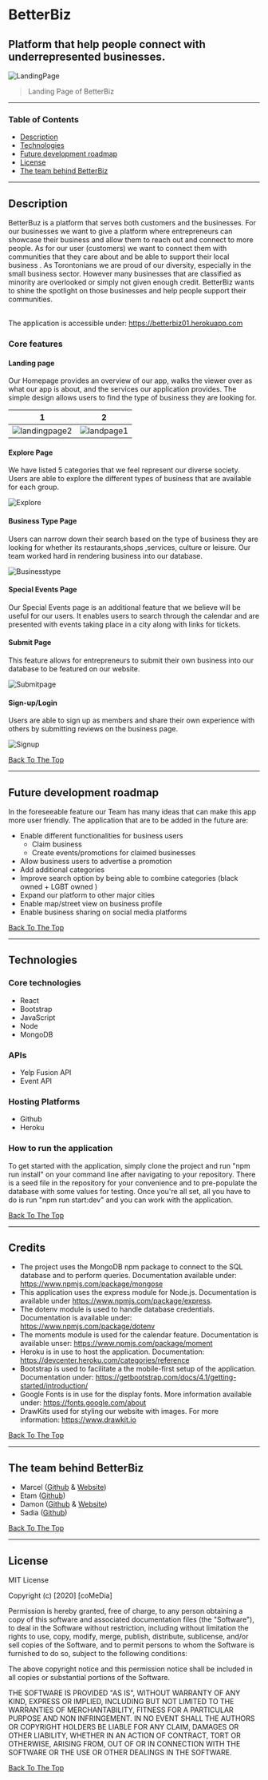  # BetterBiz 
 ## Platform that help people connect with underrepresented businesses. 

![LandingPage](https://user-images.githubusercontent.com/64391826/89501772-ea56ac80-d791-11ea-9f57-ed6677804197.png)
 

  > Landing Page of BetterBiz

 ---

  ### Table of Contents
 - [Description](#description)
 - [Technologies](#technologies)
 - [Future development roadmap](#future-development-roadmap)
 - [License](#license)
 - [The team behind BetterBiz](#the-team-behind-BetterBiz)

  ---

  ## Description
 <p> BetterBuz is a platform that serves both customers and the businesses. For our businesses we want to give a platform where entrepreneurs can showcase their business and allow them to reach out and connect to more people.  As for our user (customers)  we want to connect them  with communities that they care about and be able to support their local business . As Torontonians we are proud of our diversity, especially in the small business sector. However many businesses that are classified as minority are overlooked or simply not given enough credit. BetterBiz wants to shine the spotlight on those businesses and help people support their communities.
 
 <br>The application is accessible under: https://betterbiz01.herokuapp.com </p>  

### Core features

#### Landing page
 <p> Our Homepage provides an overview of our app, walks the viewer over as what our app is about, and the services our application provides. The simple design allows users to find the type of business they are looking for. </p>  
 


1                          |  2
:-------------------------:|:-------------------------:
  ![landingpage2](https://user-images.githubusercontent.com/64391826/89507662-d2375b00-d79a-11ea-983e-7db0dd7d36fd.png) |  ![landpage1](https://user-images.githubusercontent.com/64391826/89507669-d4011e80-d79a-11ea-9890-c44dfa7b1746.png) 


  

#### Explore Page
 <p> We have listed 5 categories that we feel represent our diverse society. Users are able to  explore the different types of business that are available for each group. </p>  
 
![Explore](https://user-images.githubusercontent.com/64391826/89622216-b4ccc480-d860-11ea-837e-759c2ff01f9b.png)

 
 
#### Business Type Page 
 <p>  Users can narrow down their search based on the type of business they are looking for whether its restaurants,shops ,services, culture or leisure. Our team worked hard in rendering business into our database. 
</p>

![Businesstype](https://user-images.githubusercontent.com/64391826/89622394-fa898d00-d860-11ea-99a6-5efa047544ee.png)
  

#### Special Events Page 
 <p> Our Special Events page is an additional feature  that we believe will be useful for our users. It enables users to search through the calendar and  are presented with events taking place in a city along with links for tickets. </p> 

  
  
#### Submit Page  
 <p> This feature allows for entrepreneurs to submit their own business into our database to be featured on our website. </p>  

![Submitpage](https://user-images.githubusercontent.com/64391826/89622503-2573e100-d861-11ea-91a0-806b8f515ab4.png)
   
#### Sign-up/Login   
 <p> Users are able to sign up as members and share their own experience with others by submitting reviews on the business page. </p> 

![Signup](https://user-images.githubusercontent.com/64391826/89622287-d2019300-d860-11ea-82d6-0bc9512f3078.png)

[Back To The Top](#table-of-contents)

  ---  
## Future development roadmap  
<p>In the foreseeable feature our Team has many ideas that can make this app more user friendly. The application that are to be added in the future are:</p>      

- Enable different functionalities for business users
     - Claim business
     - Create events/promotions for claimed businesses
- Allow business users to advertise a promotion
- Add additional categories
- Improve search option by being able to combine categories (black owned + LGBT owned )
- Expand our platform to other major cities
- Enable map/street view on business profile
- Enable business sharing on social media platforms

 


[Back To The Top](#table-of-contents)

  ---  
 


 ## Technologies

### Core technologies  
- React 
- Bootstrap
- JavaScript 
- Node 
- MongoDB 

   
### APIs
- Yelp Fusion API 
- Event API 


### Hosting Platforms 
- Github
- Heroku

### How to run the application 

To get started with the application, simply clone the project and run "npm run install" on your command line after navigating to your repository. There is a seed file in the repository for your convenience and to pre-populate the database with some values for testing. Once you're all set, all you have to do is run "npm run start:dev" and you can work with the application.
 
  [Back To The Top](#table-of-contents)

  ----


## Credits 
- The project uses the MongoDB npm package to connect to the SQL database and to perform queries. Documentation available under: https://www.npmjs.com/package/mongose
- This application uses the express module for Node.js. Documentation is available under https://www.npmjs.com/package/express.
- The dotenv module is used to handle database credentials. Documentation is available under: https://www.npmjs.com/package/dotenv
- The moments module is used for the calendar feature. Documentation is available unser: https://www.npmjs.com/package/moment
- Heroku is in use to host the application. Documentation: https://devcenter.heroku.com/categories/reference
- Bootstrap is used to facilitate a the mobile-first setup of the application. Documentation under: https://getbootstrap.com/docs/4.1/getting-started/introduction/
- Google Fonts is in use for the display fonts. More information available under: https://fonts.google.com/about  
- DrawKits used for styling our website with images. For more information: https://www.drawkit.io

 [Back To The Top](#table-of-contents)

  ---

 
  ## The team behind BetterBiz
  - Marcel ([Github](http://github.com/cestmarcel) & [Website](https://marcelthiemann.com))
  - Etam ([Github](https://github.com/etammao)) 
  - Damon ([Github](https://github.com/Damon-Zhong) & [Website](https://damon-zhong.github.io/Responsiveness-Portfolio/))
  - Sadia ([Github](https://github.com/sadia110)) 

 [Back To The Top](#table-of-contents)

  ---

  ## License

  MIT License

  Copyright (c) [2020] [coMeDia]

  Permission is hereby granted, free of charge, to any person obtaining a copy
 of this software and associated documentation files (the "Software"), to deal
 in the Software without restriction, including without limitation the rights
 to use, copy, modify, merge, publish, distribute, sublicense, and/or sell
 copies of the Software, and to permit persons to whom the Software is
 furnished to do so, subject to the following conditions:

  The above copyright notice and this permission notice shall be included in all
 copies or substantial portions of the Software.

  THE SOFTWARE IS PROVIDED "AS IS", WITHOUT WARRANTY OF ANY KIND, EXPRESS OR
 IMPLIED, INCLUDING BUT NOT LIMITED TO THE WARRANTIES OF MERCHANTABILITY,
 FITNESS FOR A PARTICULAR PURPOSE AND NON INFRINGEMENT. IN NO EVENT SHALL THE
 AUTHORS OR COPYRIGHT HOLDERS BE LIABLE FOR ANY CLAIM, DAMAGES OR OTHER
 LIABILITY, WHETHER IN AN ACTION OF CONTRACT, TORT OR OTHERWISE, ARISING FROM,
 OUT OF OR IN CONNECTION WITH THE SOFTWARE OR THE USE OR OTHER DEALINGS IN THE
 SOFTWARE.

  [Back To The Top](#table-of-contents)
